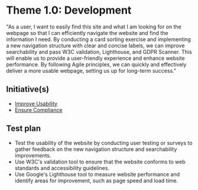 # Theme 1.0: 	Development
"As a user, I want to easily find this site and what I am looking for on the webpage so that I can efficiently navigate the website and find the information I need. By conducting a card sorting exercise and implementing a new navigation structure with clear and concise labels, we can improve searchability and pass W3C validation, Lighthouse, and GDPR Scanner. This will enable us to provide a user-friendly experience and enhance website performance. By following Agile principles, we can quickly and effectively deliver a more usable webpage, setting us up for long-term success."

## Initiative(s)

* [Improve Usability](initiatives/initiative_1.md)
* [Ensure Compliance](initiatives/initiative_2.md)

## Test plan
* Test the usability of the website by conducting user testing or surveys to gather feedback on the new navigation structure and searchability improvements.
* Use W3C's validation tool to ensure that the website conforms to web standards and accessibility guidelines.
* Use Google's Lighthouse tool to measure website performance and identify areas for improvement, such as page speed and load time.
